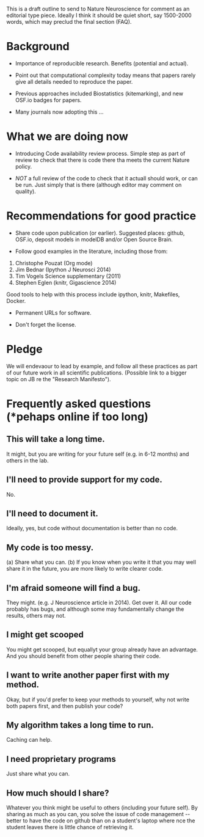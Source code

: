 This is a draft outline to send to Nature Neuroscience for comment as
an editorial type piece.  Ideally I think it should be quiet short,
say 1500-2000 words, which may preclud the final section (FAQ).

# Background

*  Importance of reproducible research.  Benefits (potential and
actual).

* Point out that computational complexity today means that
papers rarely give all details needed to reproduce the paper.

* Previous approaches included Biostatistics (kitemarking), and new
OSF.io badges for papers.

* Many journals now adopting this ... 

# What we are doing now

* Introducing Code availability review process.  Simple step as part
  of review to check that there is code there tha meets the current
  Nature policy.

* *NOT* a full review of the code to check that it actuall should
  work, or can be run.  Just simply that is there (although editor may
  comment on quality).

# Recommendations for good practice


* Share code upon publication (or earlier).  Suggested places: github,
  OSF.io, deposit models in modelDB and/or Open Source Brain.

* Follow good examples in the literature, including those from:

1. Christophe Pouzat (Org mode)
2. Jim Bednar (Ipython J Neurosci 2014)
3. Tim Vogels Science supplementary (2011)
4. Stephen Eglen (knitr, Gigascience 2014)

Good tools to help with this process include ipython, knitr,
Makefiles, Docker.


* Permanent URLs for software.

* Don't forget the license.

# Pledge

We will endevaour to lead by example, and follow all these practices
as part of our future work in all scientific publications.  (Possible
link to a bigger topic on JB re the "Research Manifesto").

# Frequently asked questions (*pehaps online if too long)

## This will take a long time.

It might, but you are writing for your future self (e.g. in 6-12
months) and others in the lab.

## I'll need to provide support for my code.

No.

## I'll need to document it.

Ideally, yes, but code without documentation is better than no code.

## My code is too messy.

(a) Share what you can.  (b) If you know when you write it that you
may well share it in the future, you are more likely to write clearer
code.

## I'm afraid someone will find a bug.

They might.  (e.g. J Neuroscience article in 2014).  Get over it.  All
our code probably has bugs, and although some may fundamentally
change the results, others may not.

## I might get scooped 

You might get scooped, but equallyt your group already have an
advantage.  And you should benefit from other people sharing their
code.

## I want to write another paper first with my method.

Okay, but if you'd prefer to keep your methods to yourself, why not
write both papers first, and then publish your code?

## My algorithm takes a long time to run.

Caching can help.

## I need proprietary programs

Just share what you can.

## How much should I share?

Whatever you think might be useful to others (including your future
self).  By sharing as much as you can, you solve the issue of code
management -- better to have the code on github than on a student's
laptop where nce the student leaves there is little chance of
retrieving it.




